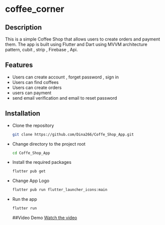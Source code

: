 # coffee_corner

## Description
This is a simple Coffee Shop that allows users to create orders and payment them. The app is built using Flutter and Dart using MVVM architecture pattern, cubit , strip , Firebase , Api.




## Features
- Users can create account , forget password , sign in
- Users can find coffees
- Users can create orders
- users can payment
- send email verification and email to reset password

## Installation
- Clone the repository
    ```sh
    git clone https://github.com/Dina266/Coffe_Shop_App.git
    ```

- Change directory to the project root
    ```sh
    cd Coffe_Shop_App
    ```
    
- Install the required packages
    ```sh
    flutter pub get
    ```
    
- Change App Logo 
    ```sh
    flutter pub run flutter_launcher_icons:main
    ```
    
- Run the app
    ```sh
    flutter run
    ```

  ##Video Demo
  [Watch the video](assets/20240910-1744-31.4356105.mp4)









